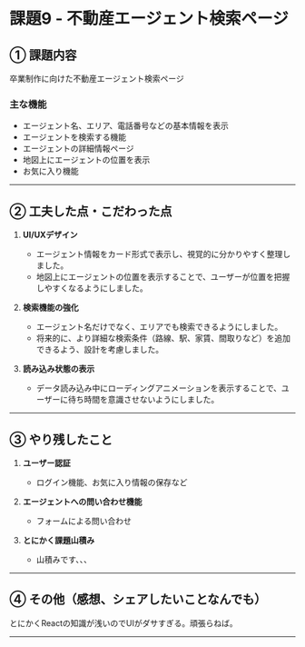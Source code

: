 # 課題9 - 不動産エージェント検索ページ

## ① 課題内容
卒業制作に向けた不動産エージェント検索ページ  

### 主な機能
- エージェント名、エリア、電話番号などの基本情報を表示
- エージェントを検索する機能
- エージェントの詳細情報ページ
- 地図上にエージェントの位置を表示
- お気に入り機能

---

## ② 工夫した点・こだわった点
1. **UI/UXデザイン**
   - エージェント情報をカード形式で表示し、視覚的に分かりやすく整理しました。
   - 地図上にエージェントの位置を表示することで、ユーザーが位置を把握しやすくなるようにしました。

2. **検索機能の強化**
   - エージェント名だけでなく、エリアでも検索できるようにしました。
   - 将来的に、より詳細な検索条件（路線、駅、家賃、間取りなど）を追加できるよう、設計を考慮しました。

3. **読み込み状態の表示**
   - データ読み込み中にローディングアニメーションを表示することで、ユーザーに待ち時間を意識させないようにしました。

---

## ③ やり残したこと
1. **ユーザー認証**
   - ログイン機能、お気に入り情報の保存など

2. **エージェントへの問い合わせ機能**
   - フォームによる問い合わせ

3. **とにかく課題山積み**
   - 山積みです、、、

---

## ④ その他（感想、シェアしたいことなんでも）
とにかくReactの知識が浅いのでUIがダサすぎる。頑張らねば。

---